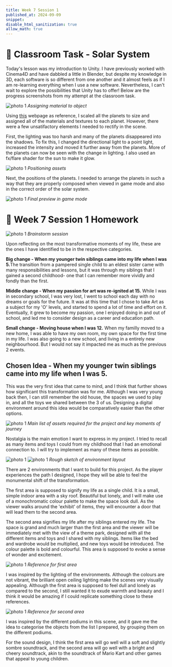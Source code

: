 ```yaml
---
title: Week 7 Session 1
published_at: 2024-09-09
snippet: 
disable_html_sanitization: true
allow_math: true
---
```

# :page_with_curl: Classroom Task - Solar System

Today's lesson was my introduction to Unity. I have previously worked with Cinema4D and have dabbled a little in Blender, but despite my knowledge in 3D, each software is so different from one another and it almost feels as if I am re-learning everything when I use a new software. Nevertheless, I can't wait to explore the possibilities that Unity has to offer! Below are the progress screenshots from my attempt at the classroom task.

![photo 1](photos/solar-prog-1.png)
*Assigning material to object*

Using [this](https://www2.tntech.edu/leap/astr1010/sssm.html) webpage as reference, I scaled all the planets to size and assigned all of the materials and textures to each planet. However, there were a few unsatifactory elements I needed to rectify in the scene.

First, the lighting was too harsh and many of the planets disappeared into the shadows. To fix this, I changed the directional light to a point light, increased the intensity and moved it further away from the planets. More of the planets can now be seen with the change in lighting. I also used an fx/flare shader for the sun to make it glow.

![photo 1](photos/solar-prog-3.png)
*Positioning assets*

Next, the positions of the planets. I needed to arrange the planets in such a way that they are properly composed when viewed in game mode and also in the correct order of the solar system. 

![photo 1](photos/solar-prog-2.png)
*Final preview in game mode*

# :page_with_curl: Week 7 Session 1 Homework 

![photo 1](photos/32.jpg)
*Brainstorm session*

Upon reflecting on the most transformative moments of my life, these are the ones I have identified to be in the respective categories.

<b>Big change - When my younger twin siblings came into my life when I was 5.</b>The transition from a pampered single child to an eldest sister came with many responsibilities and lessons, but it was through my siblings that I gained a second childhood- one that I can remember more vividly and fondly than the first. 

<b>Middle change - When my passion for art was re-ignited at 15.</b> While I was in secondary school, I was very lost, I went to school each day with no dreams or goals for the future. It was at this time that I chose to take Art as a subject for my 'O' levels, and started to spend a lot of time and effort on it. Eventually, it grew to become my passion, one I enjoyed doing in and out of school, and led me to consider design as a career and education path. 

<b>Small change - Moving house when I was 12.</b>
When my familly moved to a new home, I was able to have my own room, my own space for the first time in my life. I was also going to a new school, and living in a entirely new neighbourhood. But I would not say it impacted me as much as the previous 2 events.

## Chosen Idea - When my younger twin siblings came into my life when I was 5.

This was the very first idea that came to mind, and I think that further shows how significant this transformation was for me. Although I was very young back then, I can still remember the old house, the spaces we used to play in, and all the toys we shared between the 3 of us. Designing a digital environment around this idea would be comparatively easier than the other options.

![photo 1](photos/33.jpg)
*Main list of assets required for the project and key moments of journey*

Nostalgia is the main emotion I want to express in my project. I tried to recall as many items and toys I could from my childhood that I had an emotional connection to. I will try to implement as many of these items as possible.

![photo 1](photos/38.jpg)
![photo 1](photos/39.jpg)
*Rough sketch of environment layout*

There are 2 environments that I want to build for this project. As the player experiences the path I designed, I hope they will be able to feel the monumental shift of the transformation. 

The first area is supposed to signify my life as a single child. It is a small, simple indoor area with a sky roof. Beautiful but lonely, and I will make use of a monochromatic colour palette to make the space look dull. As the viewer walks around the 'exhibit' of items, they will encounter a door that will lead them to the second area.

The second area signifies my life after my siblings entered my life. The space is grand and much larger than the first area and the viewer will be immediately met with the view of a theme park, designed with all the different items and toys and I shared with my siblings. Items like the bed and wardrobe would be multiplied, and new toys would be introduced. The colour palette is bold and colourful. This area is supposed to evoke a sense of wonder and excitement.

![photo 1](photos/43.png)
*Reference for first area*

I was inspired by the lighting of the environments. Although the colours are not vibrant, the brilliant open ceiling lighting make the scenes very visually appealing. Although the first area is supposed to feel dull and lonely as compared to the second, I still wanted it to exude warmth and beauty and I think it would be amazing if I could replicate something close to these references.

![photo 1](photos/44.png)
*Reference for second area*

I was inspired by the different podiums in this scene, and it gave me the idea to categorise the objects from the list I prepared, by grouping them on the different podiums.

For the sound design, I think the first area will go well will a soft and slightly sombre soundtrack, and the second area will go well with a bright and cheery soundtrack, akin to the soundtrack of Mario Kart and other games that appeal to young children.

